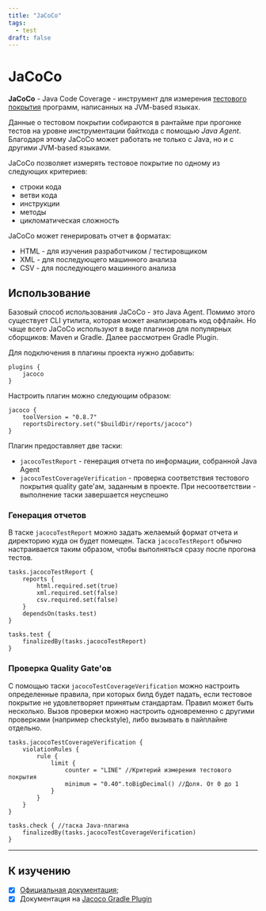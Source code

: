 ```yaml
---
title: "JaCoCo"
tags:
  - test
draft: false
---
```


# JaCoCo

**JaCoCo** - Java Code Coverage - инструмент для измерения [тестового покрытия](../test/test_coverage.md) программ, написанных на JVM-based языках.

Данные о тестовом покрытии собираются в рантайме при прогонке тестов на уровне инструментации байткода с помощью *Java Agent*.
Благодаря этому JaCoCo может работать не только с Java, но и с другими JVM-based языками.

JaCoCo позволяет измерять тестовое покрытие по одному из следующих критериев:
- строки кода
- ветви кода
- инструкции
- методы
- цикломатическая сложность

JaCoCo может генерировать отчет в форматах:
- HTML - для изучения разработчиком / тестировщиком
- XML - для последующего машинного анализа
- CSV - для последующего машинного анализа


## Использование

Базовый способ использования JaCoCo - это Java Agent.
Помимо этого существует CLI утилита, которая может анализировать код оффлайн.
Но чаще всего JaCoCo используют в виде плагинов для популярных сборщиков: Maven и Gradle.
Далее рассмотрен Gradle Plugin.

Для подключения в плагины проекта нужно добавить:
```kotlindsl
plugins {
    jacoco
}
```

Настроить плагин можно следующим образом:
```kotlindsl
jacoco {
    toolVersion = "0.8.7"
    reportsDirectory.set("$buildDir/reports/jacoco")
}
```

Плагин предоставляет две таски:
- `jacocoTestReport` - генерация отчета по информации, собранной Java Agent
- `jacocoTestCoverageVerification` - проверка соответствия тестового покрытия quality gate'ам, заданным в проекте. При несоответствии - выполнение таски завершается неуспешно


### Генерация отчетов

В таске `jacocoTestReport` можно задать желаемый формат отчета и директорию куда он будет помещен.
Таска `jacocoTestReport` обычно настраивается таким образом, чтобы выполняться сразу после прогона тестов.
```kotlindsl
tasks.jacocoTestReport {
    reports {
        html.required.set(true)
        xml.required.set(false)
        csv.required.set(false)
    }
    dependsOn(tasks.test)
}

tasks.test {
    finalizedBy(tasks.jacocoTestReport)
}
```


### Проверка Quality Gate'ов

С помощью таски `jacocoTestCoverageVerification` можно настроить определенные правила, при которых билд будет падать, если тестовое покрытие не удовлетворяет принятым стандартам. 
Правил может быть несколько.
Вызов проверки можно настроить одновременно с другими проверками (например checkstyle), либо вызывать в пайплайне отдельно.
```kotlindsl
tasks.jacocoTestCoverageVerification {
    violationRules {
        rule {
            limit {
                counter = "LINE" //Критерий измерения тестового покрытия
                minimum = "0.40".toBigDecimal() //Доля. От 0 до 1
            }
        }
    }
}

tasks.check { //таска Java-плагина
    finalizedBy(tasks.jacocoTestCoverageVerification)
}
``` 


---
## К изучению

- [X] [Официальная документация](https://www.jacoco.org/jacoco/trunk/doc/); 
- [X] Документация на [Jacoco Gradle Plugin](https://docs.gradle.org/current/userguide/jacoco_plugin.html)